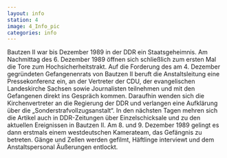 ```yaml
---
layout: info
station: 4
image: 4_Info_pic
categories: info
---
```

Bautzen II war bis Dezember 1989 in der DDR ein Staatsgeheimnis. Am Nachmittag des 6. Dezember 1989 &ouml;ffnen sich schlie&szlig;lich zum ersten Mal die Tore zum Hochsicherheitstrakt. Auf die Forderung des am 4. Dezember gegr&uuml;ndeten Gefangenenrats von Bautzen II beruft die Anstaltsleitung eine Pressekonferenz ein, an der Vertreter der CDU, der evangelischen Landeskirche Sachsen sowie Journalisten teilnehmen und mit den Gefangenen direkt ins Gespr&auml;ch kommen. Daraufhin wenden sich die Kirchenvertreter an die Regierung der DDR und verlangen eine Aufkl&auml;rung &uuml;ber die &bdquo;Sonderstrafvollzugsanstalt&ldquo;. In den n&auml;chsten Tagen mehren sich die Artikel auch in DDR-Zeitungen &uuml;ber Einzelschicksale und zu den aktuellen Ereignissen in Bautzen II. Am 8. und 9. Dezember 1989 gelingt es dann erstmals einem westdeutschen Kamerateam, das Gef&auml;ngnis zu betreten. G&auml;nge und Zellen werden gefilmt, H&auml;ftlinge interviewt und dem Anstaltspersonal &Auml;u&szlig;erungen entlockt.